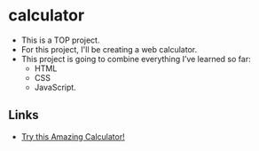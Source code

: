 # calculator
- This is a TOP project.
- For this project, I'll be creating a web calculator. 
- This project is going to combine everything I’ve learned so far: 
	- HTML 
	- CSS 
	- JavaScript.
	
## Links
- [Try this Amazing Calculator!](https://vitran25.github.io/calculator)
